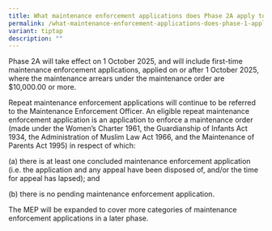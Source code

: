 ```yaml
---
title: What maintenance enforcement applications does Phase 2A apply to?
permalink: /what-maintenance-enforcement-applications-does-phase-1-apply-to/
variant: tiptap
description: ""
---
```

<p>Phase 2A will take effect on 1 October 2025, and will include first-time
maintenance enforcement applications, applied on or after 1 October 2025,
where the maintenance arrears under the maintenance order are $10,000.00
or more.</p>
<p></p>
<p>Repeat maintenance enforcement applications will continue to be referred
to the Maintenance Enforcement Officer. An eligible repeat maintenance
enforcement application is an application to enforce a maintenance order
(made under the Women’s Charter 1961, the Guardianship of Infants Act 1934,
the Administration of Muslim Law Act 1966, and the Maintenance of Parents
Act 1995) in respect of which:</p>
<p></p>
<p>(a) there is at least one concluded maintenance enforcement application
(i.e. the application and any appeal have been disposed of, and/or the
time for appeal has lapsed); and</p>
<p></p>
<p>(b) there is no pending maintenance enforcement application.</p>
<p></p>
<p>The MEP will be expanded to cover more categories of maintenance enforcement
applications in a later phase.</p>
<p></p>